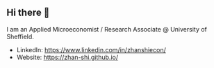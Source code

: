## Hi there 👋

I am an Applied Microeconomist / Research Associate @ University of Sheffield. 

- LinkedIn: https://www.linkedin.com/in/zhanshiecon/
- Website: https://zhan-shi.github.io/
<!--
**zhan-shi/zhan-shi** is a ✨ _special_ ✨ repository because its `README.md` (this file) appears on your GitHub profile.

Here are some ideas to get you started:

- 🔭 I’m currently working on ...
- 🌱 I’m currently learning ...
- 👯 I’m looking to collaborate on ...
- 🤔 I’m looking for help with ...
- 💬 Ask me about ...
- 📫 How to reach me: ...
- 😄 Pronouns: ...
- ⚡ Fun fact: ...
-->
